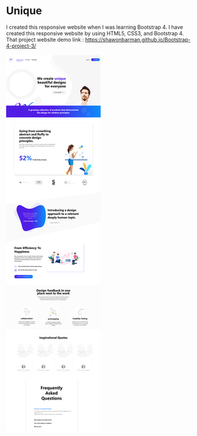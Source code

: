 # Unique
I created this responsive website when I was learning Bootstrap 4. I have created this responsive website by using HTML5, CSS3, and Bootstrap 4.
<br>
That project website demo link : https://shawonbarman.github.io/Bootstrap-4-project-3/
<br>
<br>
<img src="https://github.com/ShawonBarman/Bootstrap-4-project-3/blob/main/project_demo.png">
